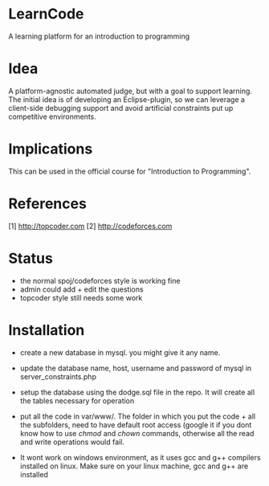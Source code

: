 LearnCode
=========

A learning platform for an introduction to programming


Idea
====

A platform-agnostic automated judge, but with a goal to support learning. The initial idea is of developing an Eclipse-plugin, so we can leverage a client-side debugging support and avoid artificial constraints put up competitive environments.


Implications
============

This can be used in the official course for "Introduction to Programming".


References
==========

[1] http://topcoder.com
[2] http://codeforces.com

Status
=======

- the normal spoj/codeforces style is working fine
- admin could add + edit the questions
- topcoder style still needs some work

Installation
=============

+ create a new database in mysql. you might give it any name.

+ update the database name, host, username and password of mysql in server_constraints.php

+ setup the database using the dodge.sql file in the repo. It will create all the tables necessary for operation

+ put all the code in var/www/<somefolder>. The folder in which you put the code + all the subfolders, need to have default root access (google it if you dont know how to use *chmod* and *chown* commands, otherwise all the read and write operations would fail.

+ It wont work on windows environment, as it uses gcc and g++ compilers installed on linux. Make sure on your linux machine, gcc and g++ are installed

